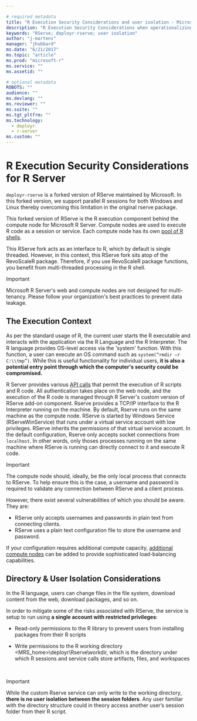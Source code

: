 ```yaml
---

# required metadata
title: "R Execution Security Considerations and user isolation - Microsoft R Server | Microsoft Docs"
description: "R Execution Security Considerations when operationalizing analytics with Microsoft R Server"
keywords: "RServe; deployr-rserve; user isolation"
author: "j-martens"
manager: "jhubbard"
ms.date: "6/21/2017"
ms.topic: "article"
ms.prod: "microsoft-r"
ms.service: ""
ms.assetid: ""

# optional metadata
ROBOTS: ""
audience: ""
ms.devlang: ""
ms.reviewer: ""
ms.suite: ""
ms.tgt_pltfrm: ""
ms.technology:
  - deployr
  - r-server
ms.custom: ""
---
```


# R Execution Security Considerations for R Server

`deployr-rserve` is a forked version of RServe maintained by Microsoft. In this forked version, we support parallel R sessions for both Windows and Linux thereby overcoming this limitation in the original rserve package.

This forked version of RServe is the R execution component behind the compute node for Microsoft R Server. Compute nodes are used to execute R code as a session or service. Each compute node has its own [pool of R shells](admin-evaluate-capacity.md#r-shell-pool).  

This RServe fork acts as an interface to R, which by default is single threaded. However, in this context, this RServe fork sits atop of the RevoScaleR package. Therefore, if you use RevoScaleR package functions, you benefit from multi-threaded processing in the R shell.

>[!IMPORTANT]
>Microsoft R Server's web and compute nodes are not designed for multi-tenancy. Please follow your organization's best practices to prevent data leakage.

## The Execution Context

As per the standard usage of R, the current user starts the R executable and interacts with the application via the R Language and the R Interpreter. The R language provides OS-level access via the 'system' function. With this function, a user can execute an OS command such as `system(“rmdir –r C:\\tmp”)`. While this is useful functionality for individual users, **it is also a potential entry point through which the computer's security could be compromised.**

R Server provides various [API calls](api.md) that permit the execution of R scripts and R code. All authentication takes place on the web node, and the execution of the R code is managed through R Server's custom version of RServe add-on component. Rserve provides a TCP/IP interface to the R Interpreter running on the machine. By default, Rserve runs on the same machine as the compute node. RServe is started by Windows Service (RServeWinService) that runs under a virtual service account with low privileges. RServe inherits the permissions of that virtual service account. In the default configuration, Rserve only accepts socket connections from `localhost`. In other words, only thoses processes running on the same machine where RServe is running can directly connect to it and execute R code.

>[!Important]
>The compute node should, ideally, be the only local process that connects to RServe. To help ensure this is the case, a username and password is required to validate any connection between RServe and a client process.
>
>However, there exist several vulnerabilities of which you should be aware. They are:
>
>-   RServe only accepts usernames and passwords in plain text from connecting clients.
>-   RServe uses a plain text configuration file to store the username and password.

If your configuration requires additional compute capacity, [additional compute nodes](configure-enterprise.md#add-compute-nodes) can be added to provide sophisticated load-balancing capabilities.

<a name="isolation"></a>

## Directory & User Isolation Considerations

In the R language, users can change files in the file system, download content from the web, download packages, and so on.

In order to mitigate some of the risks associated with RServe, the service is setup to run using **a single account with restricted privileges**:

+ Read-only permissions to the R library to prevent users from installing packages from their R scripts

+ Write permissions to the R working directory <MRS_home>\deployr\Rserve\workdir, which is the directory under which R sessions and service calls store artifacts, files, and workspaces
<br>

>[!Important]
>While the custom Rserve service can only write to the working directory, **there is no user isolation between the session folders**. Any user familiar with the directory structure could in theory access another user’s session folder from their R script.
